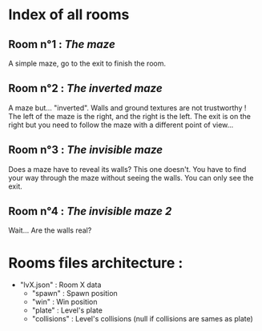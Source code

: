 # Index of all rooms

## **Room n°1 :** *The maze*
A simple maze, go to the exit to finish the room.

## **Room n°2 :** *The inverted maze*
A maze but... "inverted". Walls and ground textures are not trustworthy ! The left of the maze is the right, and the right is the left. The exit is on the right but you need to follow the maze with a different point of view...

## **Room n°3 :** *The invisible maze*
Does a maze have to reveal its walls? This one doesn't. You have to find your way through the maze without seeing the walls. You can only see the exit.

## **Room n°4 :** *The invisible maze 2*
Wait... Are the walls real?

# Rooms files architecture :
- "lvX.json" : Room X data
    - "spawn" : Spawn position
    - "win" : Win position
    - "plate" : Level's plate
    - "collisions" : Level's collisions (null if collisions are sames as plate)